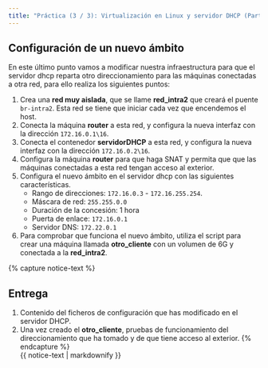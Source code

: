 ```yaml
---
title: "Práctica (3 / 3): Virtualización en Linux y servidor DHCP (Parte 2)"
---
```


## Configuración de un nuevo ámbito

En este último punto vamos a modificar nuestra infraestructura para que el servidor dhcp reparta otro direccionamiento para las máquinas conectadas a otra red, para ello realiza los siguientes puntos:

1. Crea una **red muy aislada**, que se llame **red_intra2** que creará el puente `br-intra2`. Esta red se tiene que iniciar cada vez que encendemos el host.
2. Conecta la máquina **router** a esta red, y configura la nueva interfaz con la dirección `172.16.0.1\16`.
3. Conecta el contenedor **servidorDHCP** a esta red, y configura la nueva interfaz con la dirección `172.16.0.2\16`.
4. Configura la máquina **router** para que haga SNAT y permita que que las máquinas conectadas a esta red tengan acceso al exterior.
5. Configura el nuevo ámbito en el servidor dhcp con las siguientes características.
	* Rango de direcciones: `172.16.0.3` - `172.16.255.254`.
	* Máscara de red: `255.255.0.0`
	* Duración de la concesión: 1 hora
	* Puerta de enlace: `172.16.0.1`
	* Servidor DNS: `172.22.0.1`
6. Para comprobar que funciona el nuevo ámbito, utiliza el script para crear una máquina llamada **otro_cliente** con un volumen de 6G y conectada a la **red_intra2**.

{% capture notice-text %}
## Entrega

1. Contenido del ficheros de configuración que has modificado en el servidor DHCP.
2. Una vez creado el **otro_cliente**, pruebas de funcionamiento del direccionamiento que ha tomado y de que tiene acceso al exterior.
{% endcapture %}<div class="notice--info">{{ notice-text | markdownify }}</div>


